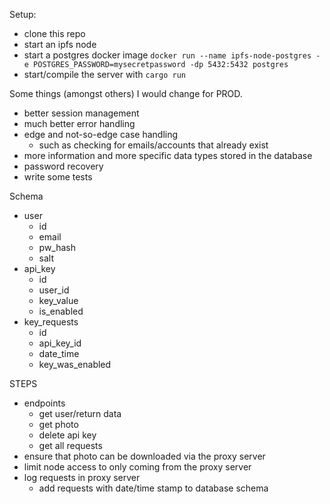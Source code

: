 Setup:
- clone this repo
- start an ipfs node
- start a postgres docker image
`docker run --name ipfs-node-postgres -e POSTGRES_PASSWORD=mysecretpassword -dp 5432:5432 postgres`
- start/compile the server with `cargo run`

Some things (amongst others) I would change for PROD.
- better session management
- much better error handling
- edge and not-so-edge case handling
  - such as checking for emails/accounts that already exist
- more information and more specific data types stored in the database
- password recovery
- write some tests


Schema
- user
  - id
  - email
  - pw_hash
  - salt
- api_key
  - id
  - user_id
  - key_value
  - is_enabled
- key_requests
  - id
  - api_key_id
  - date_time
  - key_was_enabled

STEPS
- endpoints
  - get user/return data
  - get photo
  - delete api key
  - get all requests
- ensure that photo can be downloaded via the proxy server
- limit node access to only coming from the proxy server
- log requests in proxy server
  - add requests with date/time stamp to database schema